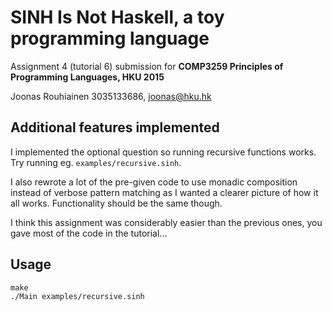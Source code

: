 # SINH Is Not Haskell, a toy programming language

Assignment 4 (tutorial 6) submission for **COMP3259 Principles of Programming Languages, HKU 2015**

Joonas Rouhiainen 3035133686, joonas@hku.hk

## Additional features implemented

I implemented the optional question so running recursive functions works. Try running eg. `examples/recursive.sinh`.

I also rewrote a lot of the pre-given code to use monadic composition instead of verbose pattern matching as I wanted a clearer picture of how it all works. Functionality should be the same though.

I think this assignment was considerably easier than the previous ones, you gave most of the code in the tutorial...

## Usage

    make
    ./Main examples/recursive.sinh
